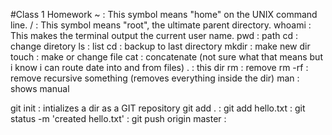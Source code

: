 #Class 1 Homework
~ : This symbol means "home" on the UNIX command line.
/ : This symbol means "root", the ultimate parent directory.
whoami : This makes the terminal output the current user name.
pwd : path
cd : change diretory
ls : list
cd : backup to last directory 
mkdir : make new dir
touch : make or change file
cat : concatenate (not sure what that means but i know i can route date into and from files)
. : this dir
rm : remove 
rm -rf : remove recursive something (removes everything inside the dir)
man : shows manual

git init : intializes a dir as a GIT repository
git add . :
git add hello.txt :	
git status -m 'created hello.txt' :
git push origin master : 